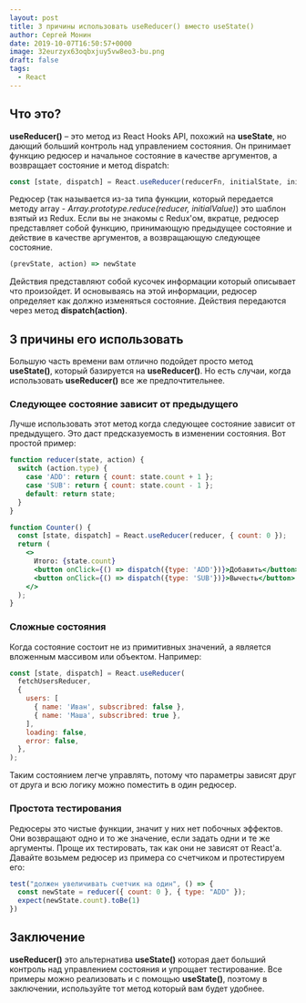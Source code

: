 ```yaml
---
layout: post
title: 3 причины использовать useReducer() вместо useState() 
author: Сергей Монин
date: 2019-10-07T16:50:57+0000
image: 32eurzyx63oqbxjuy5vw8eo3-bu.png
draft: false
tags: 
  - React
---
```


## Что это?

**useReducer()** – это метод из React Hooks API, похожий на **useState**, но дающий больший контроль над управлением состояния. Он принимает функцию редюсер и начальное состояние в качестве аргументов, а возвращает состояние и метод dispatch:

```jsx
const [state, dispatch] = React.useReducer(reducerFn, initialState, initFn);
```

Редюсер (так называется из-за типа функции, который передается методу array - *Array.prototype.reduce(reducer, initialValue)*) это шаблон взятый из Redux. Если вы не знакомы с Redux'ом, вкратце, редюсер представляет собой функцию, принимающую предыдущее состояние и действие в качестве аргументов, а возвращающую следующее состояние.

```jsx
(prevState, action) => newState
```

Действия представляют собой кусочек информации который описывает что произойдет. И основываясь на этой информации, редюсер определяет как должно изменяться состояние. Действия передаются через метод **dispatch(action)**.

## 3 причины его использовать

Большую часть времени вам отлично подойдет просто метод **useState()**, который базируется на **useReducer()**. Но есть случаи, когда использовать **useReducer()** все же предпочтительнее.

### Следующее состояние зависит от предыдущего

Лучше использовать этот метод когда следующее состояние зависит от предыдущего. Это даст предсказуемость в изменении состояния. Вот простой пример:

```jsx
function reducer(state, action) {
  switch (action.type) {
    case 'ADD': return { count: state.count + 1 };
    case 'SUB': return { count: state.count - 1 };
    default: return state;
  }
}

function Counter() {
  const [state, dispatch] = React.useReducer(reducer, { count: 0 });
  return (
    <>
      Итого: {state.count}
      <button onClick={() => dispatch({type: 'ADD'})}>Добавить</button>
      <button onClick={() => dispatch({type: 'SUB'})}>Вычесть</button>
    </>
  );
}
```

### Сложные состояния

Когда состояние состоит не из примитивных значений, а является вложенным массивом или объектом. Например:

```jsx
const [state, dispatch] = React.useReducer(
  fetchUsersReducer,
  {
    users: [
      { name: 'Иван', subscribred: false },
      { name: 'Маша', subscribred: true },
    ],
    loading: false,
    error: false,
  },
);
```

Таким состоянием легче управлять, потому что параметры зависят друг от друга и всю логику можно поместить в один редюсер.

### Простота тестирования

Редюсеры это чистые функции, значит у них нет побочных эффектов. Они возвращают одно и то же значение, если задать одни и те же аргументы. Проще их тестировать, так как они не зависят от React'а. Давайте возьмем редюсер из примера со счетчиком и протестируем его:

```jsx
test("должен увеличивать счетчик на один", () => {
  const newState = reducer({ count: 0 }, { type: "ADD" });
  expect(newState.count).toBe(1)
})
```

## Заключение

**useReducer()** это альтернатива **useState()** которая дает больший контроль над управлением состояния и упрощает тестирование. Все примеры можно реализовать и с помощью **useState()**, поэтому в заключении, используйте тот метод который вам будет удобнее.   
